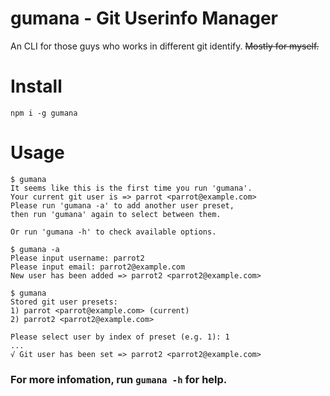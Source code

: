 # gumana - Git Userinfo Manager

An CLI for those guys who works in different git identify. <del>Mostly for myself.</del>

# Install

```
npm i -g gumana
```

# Usage

```
$ gumana
It seems like this is the first time you run 'gumana'.
Your current git user is => parrot <parrot@example.com>
Please run 'gumana -a' to add another user preset,
then run 'gumana' again to select between them.

Or run 'gumana -h' to check available options.
```

```
$ gumana -a
Please input username: parrot2
Please input email: parrot2@example.com
New user has been added => parrot2 <parrot2@example.com>
```

```
$ gumana
Stored git user presets:
1) parrot <parrot@example.com> (current)
2) parrot2 <parrot2@example.com>

Please select user by index of preset (e.g. 1): 1
...
√ Git user has been set => parrot2 <parrot2@example.com>
```

### For more infomation, run `gumana -h` for help.
